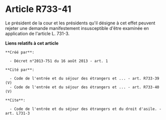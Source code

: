 # Article R733-41

Le président de la cour et les présidents qu'il désigne à cet effet peuvent rejeter une demande manifestement insusceptible
d'être examinée en application de l'article L. 731-3.

**Liens relatifs à cet article**

	**Créé par**:

	  - Décret n°2013-751 du 16 août 2013 - art. 1

	**Cité par**:

	  - Code de l'entrée et du séjour des étrangers et ... - art. R733-39 (V)
	  - Code de l'entrée et du séjour des étrangers et ... - art. R733-40 (V)

	**Cite**:

	  - Code de l'entrée et du séjour des étrangers et du droit d'asile. - art. L731-3
